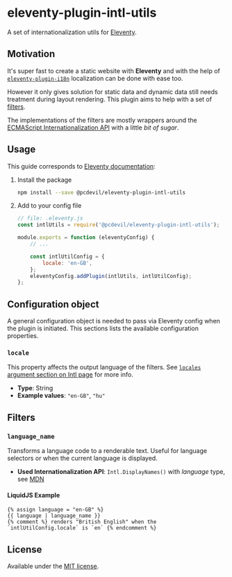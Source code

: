 # eleventy-plugin-intl-utils
A set of internationalization utils for [Eleventy](https://www.11ty.dev/).

## Motivation
It's super fast to create a static website with **Eleventy** and with the help of [`eleventy-plugin-i18n`](https://www.npmjs.com/package/eleventy-plugin-i18n) localization can be done with ease too.

However it only gives solution for static data and dynamic data still needs treatment during layout rendering. This plugin aims to help with a set of [filters](https://www.11ty.dev/docs/filters/).

The implementations of the filters are mostly wrappers around the [ECMAScript Internationalization API](https://developer.mozilla.org/en-US/docs/Web/JavaScript/Reference/Global_Objects/Intl) with a little _bit of sugar_.

## Usage
This guide corresponds to [Eleventy documentation](https://www.11ty.dev/docs/plugins/#add-the-plugin-to-eleventy-in-your-config-file):

1. Install the package
    ```bash
    npm install --save @pcdevil/eleventy-plugin-intl-utils
    ```

2. Add to your config file
    ```javascript
    // file: .eleventy.js
    const intlUtils = require('@pcdevil/eleventy-plugin-intl-utils');

    module.exports = function (eleventyConfig) {
        // ...

        const intlUtilConfig = {
            locale: 'en-GB',
        };
        eleventyConfig.addPlugin(intlUtils, intlUtilConfig);
    };
    ```

## Configuration object
A general configuration object is needed to pass via Eleventy config when the plugin is initiated. This sections lists the available configuration properties.

### `locale`
This property affects the output language of the filters. See [`locales` argument section on Intl page](https://developer.mozilla.org/en-US/docs/Web/JavaScript/Reference/Global_Objects/Intl#locales_argument) for more info.

- **Type**: String
- **Example values**: `"en-GB"`, `"hu"`

## Filters

### `language_name`
Transforms a language code to a renderable text. Useful for language selectors or when the current language is displayed.

- **Used Internationalization API**: `Intl.DisplayNames()` with _language_ type, see [MDN](https://developer.mozilla.org/en-US/docs/Web/JavaScript/Reference/Global_Objects/Intl/DisplayNames/DisplayNames#using_type_language_with_languagedisplay)

#### LiquidJS Example

```
{% assign language = "en-GB" %}
{{ language | language_name }}
{% comment %} renders "British English" when the `intlUtilConfig.locale` is `en` {% endcomment %}
```

## License
Available under the [MIT license](LICENSE.md).
